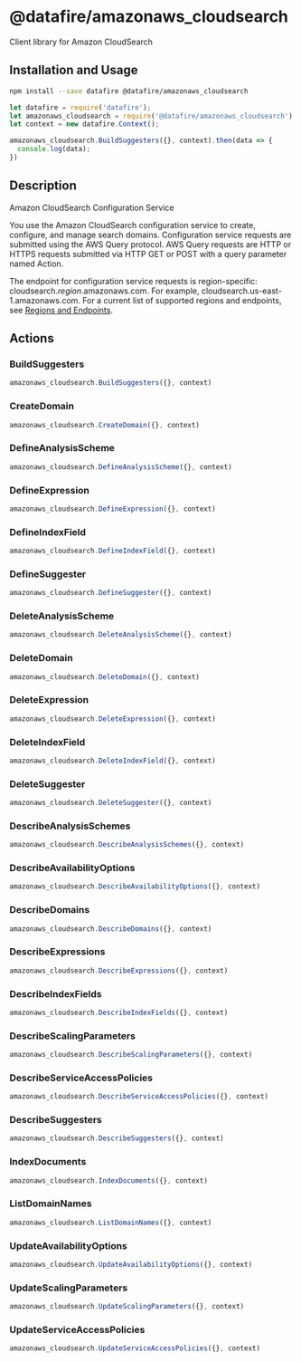 # @datafire/amazonaws_cloudsearch

Client library for Amazon CloudSearch

## Installation and Usage
```bash
npm install --save datafire @datafire/amazonaws_cloudsearch
```

```js
let datafire = require('datafire');
let amazonaws_cloudsearch = require('@datafire/amazonaws_cloudsearch').actions;
let context = new datafire.Context();

amazonaws_cloudsearch.BuildSuggesters({}, context).then(data => {
  console.log(data);
})
```

## Description
<fullname>Amazon CloudSearch Configuration Service</fullname> <p>You use the Amazon CloudSearch configuration service to create, configure, and manage search domains. Configuration service requests are submitted using the AWS Query protocol. AWS Query requests are HTTP or HTTPS requests submitted via HTTP GET or POST with a query parameter named Action.</p> <p>The endpoint for configuration service requests is region-specific: cloudsearch.<i>region</i>.amazonaws.com. For example, cloudsearch.us-east-1.amazonaws.com. For a current list of supported regions and endpoints, see <a href="http://docs.aws.amazon.com/general/latest/gr/rande.html#cloudsearch_region" target="_blank">Regions and Endpoints</a>.</p>

## Actions
### BuildSuggesters



```js
amazonaws_cloudsearch.BuildSuggesters({}, context)
```


### CreateDomain



```js
amazonaws_cloudsearch.CreateDomain({}, context)
```


### DefineAnalysisScheme



```js
amazonaws_cloudsearch.DefineAnalysisScheme({}, context)
```


### DefineExpression



```js
amazonaws_cloudsearch.DefineExpression({}, context)
```


### DefineIndexField



```js
amazonaws_cloudsearch.DefineIndexField({}, context)
```


### DefineSuggester



```js
amazonaws_cloudsearch.DefineSuggester({}, context)
```


### DeleteAnalysisScheme



```js
amazonaws_cloudsearch.DeleteAnalysisScheme({}, context)
```


### DeleteDomain



```js
amazonaws_cloudsearch.DeleteDomain({}, context)
```


### DeleteExpression



```js
amazonaws_cloudsearch.DeleteExpression({}, context)
```


### DeleteIndexField



```js
amazonaws_cloudsearch.DeleteIndexField({}, context)
```


### DeleteSuggester



```js
amazonaws_cloudsearch.DeleteSuggester({}, context)
```


### DescribeAnalysisSchemes



```js
amazonaws_cloudsearch.DescribeAnalysisSchemes({}, context)
```


### DescribeAvailabilityOptions



```js
amazonaws_cloudsearch.DescribeAvailabilityOptions({}, context)
```


### DescribeDomains



```js
amazonaws_cloudsearch.DescribeDomains({}, context)
```


### DescribeExpressions



```js
amazonaws_cloudsearch.DescribeExpressions({}, context)
```


### DescribeIndexFields



```js
amazonaws_cloudsearch.DescribeIndexFields({}, context)
```


### DescribeScalingParameters



```js
amazonaws_cloudsearch.DescribeScalingParameters({}, context)
```


### DescribeServiceAccessPolicies



```js
amazonaws_cloudsearch.DescribeServiceAccessPolicies({}, context)
```


### DescribeSuggesters



```js
amazonaws_cloudsearch.DescribeSuggesters({}, context)
```


### IndexDocuments



```js
amazonaws_cloudsearch.IndexDocuments({}, context)
```


### ListDomainNames



```js
amazonaws_cloudsearch.ListDomainNames({}, context)
```


### UpdateAvailabilityOptions



```js
amazonaws_cloudsearch.UpdateAvailabilityOptions({}, context)
```


### UpdateScalingParameters



```js
amazonaws_cloudsearch.UpdateScalingParameters({}, context)
```


### UpdateServiceAccessPolicies



```js
amazonaws_cloudsearch.UpdateServiceAccessPolicies({}, context)
```


